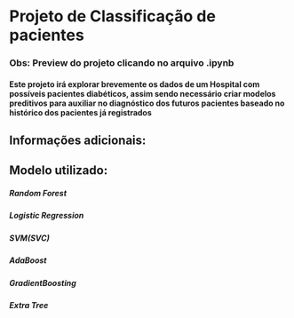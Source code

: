 # Projeto de Classificação de pacientes
### Obs: Preview do projeto clicando no arquivo .ipynb


#### Este projeto irá explorar brevemente os dados de um Hospital com possíveis pacientes diabéticos, assim sendo necessário criar modelos preditivos para auxiliar no diagnóstico dos futuros pacientes baseado no histórico dos pacientes já registrados

## Informações adicionais:
## Modelo utilizado: 
##### Random Forest
##### Logistic Regression
##### SVM(SVC)
##### AdaBoost
##### GradientBoosting
##### Extra Tree

